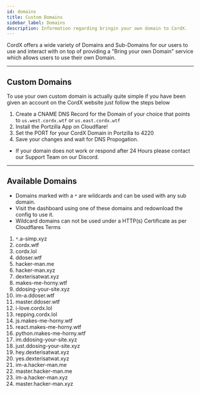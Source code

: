 ```yaml
---
id: domains
title: Custom Domains
sidebar_label: Domains
description: Information regarding bringin your own domain to CordX.
---
```


CordX offers a wide variety of Domains and Sub-Domains for our users to use and interact with
on top of providing a "Bring your own Domain" service which allows users to use their own Domain.

---

## Custom Domains
To use your own custom domain is actually quite simple if you have been given an account on the CordX website just follow the steps below
1. Create a CNAME DNS Record for the Domain of your choice that points to `us.west.cordx.wtf` or `us.east.cordx.wtf`
2. Install the Portzilla App on Cloudflare!
3. Set the PORT for your CordX Domain in Portzilla to 4220
2. Save your changes and wait for DNS Propogation.

- If your domain does not work or respond after 24 Hours please contact our Support Team on our Discord.

---

## Available Domains
- Domains marked with a `*` are wildcards and can be used with any sub domain.
- Visit the dashboard using one of these domains and redownload the config to use it.
- Wildcard domains can not be used under a HTTP(s) Certificate as per Cloudflares Terms

1. `*`.a-simp.xyz
1. cordx.wtf
2. cordx.lol
3. ddoser.wtf
4. hacker-man.me
5. hacker-man.xyz
6. dexterisatwat.xyz
7. makes-me-horny.wtf
8. ddosing-your-site.xyz
9. im-a.ddoser.wtf
10. master.ddoser.wtf
11. i-love.cordx.lol
12. repping.cordx.lol
13. js.makes-me-horny.wtf
14. react.makes-me-horny.wtf
15. python.makes-me-horny.wtf
16. im.ddosing-your-site.xyz
17. just.ddosing-your-site.xyz
18. hey.dexterisatwat.xyz
19. yes.dexterisatwat.xyz
20. im-a.hacker-man.me
21. master.hacker-man.me
22. im-a.hacker-man.xyz
23. master.hacker-man.xyz
